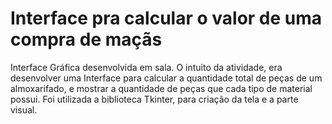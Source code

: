 # Interface pra calcular o valor de uma compra de maçãs
Interface Gráfica desenvolvida em sala. O intuito da atividade, era desenvolver uma Interface para calcular a quantidade total de peças de um almoxarifado, e mostrar a quantidade de peças que cada tipo de material possui. Foi utilizada a biblioteca Tkinter, para criação da tela e a parte visual.
